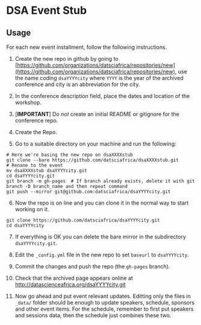 # DSA Event Stub
## Usage
For each new event installment, follow the following instructions.

1. Create the new repo in github by going to [https://github.com/organizations/datsciafrica/repositories/new](https://github.com/organizations/datsciafrica/repositories/new), use the name coding `dsaYYYYcity` where `YYYY` is the year of the archived conference and city is an abbreviation for the city.

2. In the conference description field, place the dates and location of the workshop.

3. [**IMPORTANT**] Do *not* create an initial README or gitignore for the conference repo.

4. Create the Repo.

5. Go to a suitable directory on your machine and run the following:

```
# Here we're basing the new repo on dsaXXXXstub
git clone --bare https://github.com/datsciafrica/dsaXXXXstub.git
# Renane to the event
mv dsaXXXXstub dsaYYYYcity.git
cd dsaYYYYcity.git
git branch -m gh-pages  # If branch already exists, delete it with git branch -D branch_name and then repeat command
git push --mirror git@github.com:datsciafrica/dsaYYYYcity.git
```
6. Now the repo is on line and you can clone it in the normal way to start working on it.

```
git clone https://github.com/datsciafrica/dsaYYYYcity.git
cd dsaYYYYcity
````

7. If everything is OK you can delete the bare mirror in the subdirectory ```dsaYYYYcity.git```.

8. Edit the `_config.yml` file in the new repo to set `baseurl` to `dsaYYYYcity`.

9. Commit the changes and push the repo (the `gh-pages` branch).

10. Check that the archived page appears online at http://datascienceafrica.org/dsaYYYYcity.git

11. Now go ahead and put event relevant updates. Editting only the files in `_data/` folder should be enough to update speakers, schedule, sponsors and other event items. For the schedule, remember to first put speakers and sessions data, then the schedule just combines these two.
